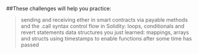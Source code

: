 ##These challenges will help you practice:

>sending and receiving ether in smart contracts via payable methods and the .call syntax
>control flow in Solidity: loops, conditionals and revert statements
>data structures you just learned: mappings, arrays and structs
>using timestamps to enable functions after some time has passed